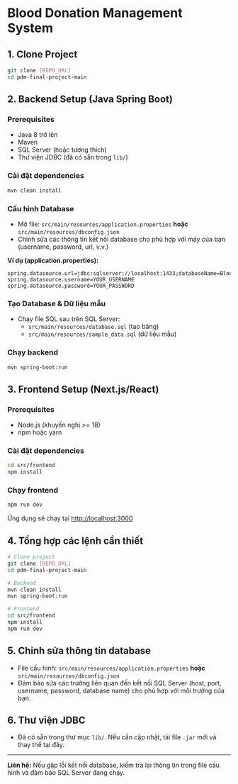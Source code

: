 # Blood Donation Management System

## 1. Clone Project

```bash
git clone [REPO_URL]
cd pdm-final-project-main
```

## 2. Backend Setup (Java Spring Boot)

### Prerequisites
- Java 8 trở lên
- Maven
- SQL Server (hoặc tương thích)
- Thư viện JDBC (đã có sẵn trong `lib/`)

### Cài đặt dependencies
```bash
mvn clean install
```

### Cấu hình Database
- Mở file: `src/main/resources/application.properties` **hoặc** `src/main/resources/dbconfig.json`
- Chỉnh sửa các thông tin kết nối database cho phù hợp với máy của bạn (username, password, url, v.v.)

**Ví dụ (application.properties):**
```
spring.datasource.url=jdbc:sqlserver://localhost:1433;databaseName=BloodDonation
spring.datasource.username=YOUR_USERNAME
spring.datasource.password=YOUR_PASSWORD
```

### Tạo Database & Dữ liệu mẫu
- Chạy file SQL sau trên SQL Server:
  - `src/main/resources/database.sql` (tạo bảng)
  - `src/main/resources/sample_data.sql` (dữ liệu mẫu)

### Chạy backend
```bash
mvn spring-boot:run
```

## 3. Frontend Setup (Next.js/React)

### Prerequisites
- Node.js (khuyến nghị >= 18)
- npm hoặc yarn

### Cài đặt dependencies
```bash
cd src/frontend
npm install
```

### Chạy frontend
```bash
npm run dev
```
Ứng dụng sẽ chạy tại [http://localhost:3000](http://localhost:3000)

## 4. Tổng hợp các lệnh cần thiết

```bash
# Clone project
git clone [REPO_URL]
cd pdm-final-project-main

# Backend
mvn clean install
mvn spring-boot:run

# Frontend
cd src/frontend
npm install
npm run dev
```

## 5. Chỉnh sửa thông tin database

- File cấu hình: `src/main/resources/application.properties` **hoặc** `src/main/resources/dbconfig.json`
- Đảm bảo sửa các trường liên quan đến kết nối SQL Server (host, port, username, password, database name) cho phù hợp với môi trường của bạn.

## 6. Thư viện JDBC

- Đã có sẵn trong thư mục `lib/`. Nếu cần cập nhật, tải file `.jar` mới và thay thế tại đây.

---

**Liên hệ:** Nếu gặp lỗi kết nối database, kiểm tra lại thông tin trong file cấu hình và đảm bảo SQL Server đang chạy.
